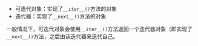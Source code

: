 - 可迭代对象：实现了`__iter__()`方法的对象
- 迭代器：实现了`__next__()`方法的对象

一般情况下，可迭代对象会使用`__iter__()`方法返回一个迭代器对象（即实现了`__next__()`方法，之后由该迭代器来迭代自己。
